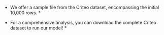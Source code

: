 * We offer a sample file from the Criteo dataset, encompassing the initial 10,000 rows. *

* For a comprehensive analysis, you can download the complete Criteo dataset to run our model! *
